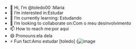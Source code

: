 - 👋 Hi, I’m @toledo00 :Maria 
- 👀 I’m interested in:Estudar 
- 🌱 I’m currently learning: Estudando 
- 💞️ I’m looking to collaborate on:Com o meu desinvolvimento 
- 📫 How to reach me:por aqui 
- 😄 Pronouns:ela dela
- ⚡ Fun fact:Amo estudar 
[toledo] (![image](https://github.com/user-attachments/assets/81e3857f-f998-4c58-ac04-eda694b041fd)

<!---
toledo00/toledo00 is a ✨ special ✨ repository because its `README.md` (this file) appears on your GitHub profile.
You can click the Preview link to take a look at your changes.
--->
